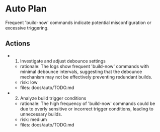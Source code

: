 # Auto Plan

Frequent 'build-now' commands indicate potential misconfiguration or excessive triggering.

## Actions
- 1. Investigate and adjust debounce settings
  - rationale: The logs show frequent 'build-now' commands with minimal debounce intervals, suggesting that the debounce mechanism may not be effectively preventing redundant builds.
  - risk: low
  - files: docs/auto/TODO.md
- 2. Analyze build trigger conditions
  - rationale: The high frequency of 'build-now' commands could be due to overly sensitive or incorrect trigger conditions, leading to unnecessary builds.
  - risk: medium
  - files: docs/auto/TODO.md